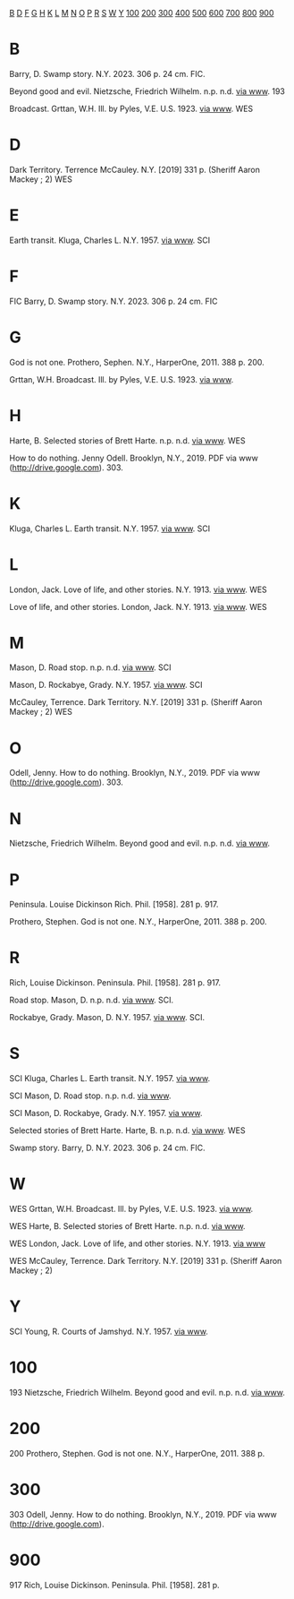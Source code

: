 [B](#B)
[D](#D)
[F](#F)
[G](#G)
[H](#H)
[K](#K)
[L](#L)
[M](#M)
[N](#N)
[O](#O)
[P](#P)
[R](#R)
[S](#S)
[W](#W)
[Y](#Y)
[100](#100)
[200](#200)
[300](#300)
[400](#400)
[500](#500)
[600](#600)
[700](#700)
[800](#800)
[900](#900)

# B

Barry, D.  Swamp story.  N.Y. 2023.  306 p. 24 cm.  FIC.

Beyond good and evil. Nietzsche, Friedrich Wilhelm.  n.p. n.d.  [via www](https://www.gutenberg.org/ebooks/4363). 193

Broadcast. Grttan, W.H. Ill. by Pyles, V.E.  U.S. 1923.  [via www](https://www.gutenberg.org/ebooks/71488).  WES

# D

Dark Territory. Terrence McCauley.  N.Y. [2019]  331 p.  (Sheriff Aaron Mackey ; 2)  WES

# E

Earth transit. Kluga, Charles L.  N.Y. 1957.  [via www](https://www.gutenberg.org/ebooks/71589).  SCI

# F

FIC  Barry, D.  Swamp story.  N.Y. 2023.  306 p. 24 cm.  FIC

# G

God is not one. Prothero, Sephen.  N.Y., HarperOne, 2011.  388 p.  200.

Grttan, W.H.  Broadcast. Ill. by Pyles, V.E.  U.S. 1923.  [via www](https://www.gutenberg.org/ebooks/71488).

# H

Harte, B.  Selected stories of Brett Harte.  n.p. n.d.  [via www](https://www.gutenberg.org/ebooks/1312).  WES

How to do nothing. Jenny Odell.  Brooklyn, N.Y., 2019.  PDF via www (http://drive.google.com).  303.

# K

Kluga, Charles L.  Earth transit.  N.Y. 1957.  [via www](https://www.gutenberg.org/ebooks/71589).  SCI

# L

London, Jack.  Love of life, and other stories.  N.Y. 1913.  [via www](https://www.gutenberg.org/cache/epub/710/pg710-images.html). WES

Love of life, and other stories. London, Jack.  N.Y. 1913.  [via www](https://www.gutenberg.org/cache/epub/710/pg710-images.html).  WES

# M

Mason, D.  Road stop.  n.p. n.d.  [via www](https://www.gutenberg.org/ebooks/61309).  SCI

Mason, D.  Rockabye, Grady.  N.Y. 1957.  [via www](https://www.gutenberg.org/ebooks/71584). SCI

McCauley, Terrence.  Dark Territory.  N.Y. [2019]  331 p.  (Sheriff Aaron Mackey ; 2)  WES

# O

Odell, Jenny.  How to do nothing.  Brooklyn, N.Y., 2019.  PDF via www (http://drive.google.com).  303.

# N

Nietzsche, Friedrich Wilhelm.  Beyond good and evil.  n.p. n.d.  [via www](https://www.gutenberg.org/ebooks/4363).

# P

Peninsula. Louise Dickinson Rich.   Phil. [1958].  281 p.  917.

Prothero, Stephen.  God is not one.  N.Y., HarperOne, 2011.  388 p.  200.

# R

Rich, Louise Dickinson.  Peninsula.  Phil. [1958].  281 p.  917.

Road stop. Mason, D.  n.p. n.d.  [via www](https://www.gutenberg.org/ebooks/61309).  SCI.

Rockabye, Grady. Mason, D.  N.Y. 1957.  [via www](https://www.gutenberg.org/ebooks/71584).  SCI.

# S

SCI  Kluga, Charles L.  Earth transit.  N.Y. 1957.  [via www](https://www.gutenberg.org/ebooks/71589).

SCI  Mason, D.  Road stop.  n.p. n.d.  [via www](https://www.gutenberg.org/ebooks/61309).

SCI  Mason, D.  Rockabye, Grady.  N.Y. 1957.  [via www](https://www.gutenberg.org/ebooks/71584).

Selected stories of Brett Harte.  Harte, B.  n.p. n.d.  [via www](https://www.gutenberg.org/ebooks/1312).  WES

Swamp story. Barry, D.  N.Y. 2023.  306 p. 24 cm.  FIC.

# W

WES  Grttan, W.H.  Broadcast. Ill. by Pyles, V.E.  U.S. 1923.  [via www](https://www.gutenberg.org/ebooks/71488).

WES  Harte, B.  Selected stories of Brett Harte.  n.p. n.d.  [via www](https://www.gutenberg.org/ebooks/1312).

WES  London, Jack.  Love of life, and other stories.  N.Y. 1913.  [via www](https://www.gutenberg.org/cache/epub/710/pg710-images.html)

WES  McCauley, Terrence.  Dark Territory.  N.Y. [2019]  331 p.  (Sheriff Aaron Mackey ; 2)

# Y

SCI  Young, R.  Courts of Jamshyd.  N.Y. 1957.  [via www](https://www.gutenberg.org/ebooks/71580).

# 100

193  Nietzsche, Friedrich Wilhelm.  Beyond good and evil.  n.p. n.d.  [via www](https://www.gutenberg.org/ebooks/4363).

# 200

200  Prothero, Stephen.  God is not one.  N.Y., HarperOne, 2011.  388 p.

# 300

303  Odell, Jenny.  How to do nothing.  Brooklyn, N.Y., 2019.  PDF via www (http://drive.google.com).

# 900

917  Rich, Louise Dickinson.  Peninsula.  Phil. [1958].  281 p.  

